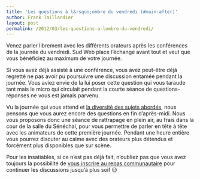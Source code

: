 ```yaml
---
title: 'Les questions à l&rsquo;ombre du vendredi (#main:after)'
author: Frank Taillandier
layout: post
permalink: /2012/03/les-questions-a-lombre-du-vendredi/
---
```


Venez parler librement avec les différents orateurs après les conférences de la journée du vendredi. Sud Web place l&rsquo;échange avant tout et veut que vous bénéficiez au maximum de votre journée.

Si vous avez déjà assisté à une conférence, vous avez peut-être déjà regretté ne pas avoir pu poursuivre une discussion entamée pendant la journée. Vous aviez envie de la lui poser cette question qui vous taraude tant mais le micro qui circulait pendant la courte séance de questions-réponses ne vous est jamais parvenu.

Vu la journée qui vous attend et [la diversité des sujets abordés][1], nous pensons que vous aurez encore des questions en fin d&rsquo;après-midi. Nous vous proposons donc une séance de rattrapage en plein air, au frais dans la cour de la salle du Sénéchal, pour vous permettre de parler en tête à tête avec les animateurs de cette première journée. Pendant une heure entière vous pourrez discuter au calme avec des orateurs plus détendus et forcément plus disponibles que sur scène.

Pour les insatiables, si ce n&rsquo;est pas déjà fait, n&rsquo;oubliez pas que vous avez toujours la possibilité de [vous inscrire au repas communautaire][2] pour continuer les discussions jusqu&rsquo;à plus soif 😉

 [1]: http://sudweb.fr/2012/schedule/conferences/ "Vendredi 25 mai – Les conférences"
 [2]: http://sudweb.fr/2012/inscription/ "Inscription"
